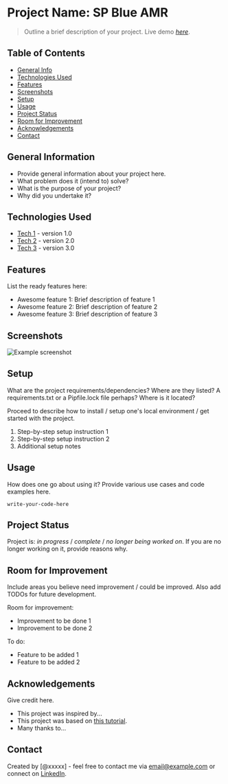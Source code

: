 # Project Name: SP Blue AMR
> Outline a brief description of your project.
> Live demo [_here_](https://www.example.com). <!-- If you have the project hosted somewhere, include the link here. -->

## Table of Contents
* [General Info](#general-information)
* [Technologies Used](#technologies-used)
* [Features](#features)
* [Screenshots](#screenshots)
* [Setup](#setup)
* [Usage](#usage)
* [Project Status](#project-status)
* [Room for Improvement](#room-for-improvement)
* [Acknowledgements](#acknowledgements)
* [Contact](#contact)
<!-- * [License](#license) -->

## General Information
- Provide general information about your project here.
- What problem does it (intend to) solve?
- What is the purpose of your project?
- Why did you undertake it?
<!-- Ensure to replace the placeholder text with relevant project details. -->

## Technologies Used
- [Tech 1](https://link-to-tech1.com) - version 1.0
- [Tech 2](https://link-to-tech2.com) - version 2.0
- [Tech 3](https://link-to-tech3.com) - version 3.0
<!-- Provide links to the official documentation or websites of the listed technologies. -->

## Features
List the ready features here:
- Awesome feature 1: Brief description of feature 1
- Awesome feature 2: Brief description of feature 2
- Awesome feature 3: Brief description of feature 3
<!-- Encourage detailing each feature briefly to provide more insight. -->

## Screenshots
![Example screenshot](./img/screenshot.png)
<!-- Provide instructions on where to place the screenshot images in the project directory. -->

## Setup
What are the project requirements/dependencies? Where are they listed? A requirements.txt or a Pipfile.lock file perhaps? Where is it located?

Proceed to describe how to install / setup one's local environment / get started with the project.
1. Step-by-step setup instruction 1
2. Step-by-step setup instruction 2
3. Additional setup notes

## Usage
How does one go about using it?
Provide various use cases and code examples here.

`write-your-code-here`
<!-- Suggest adding meaningful code examples and usage instructions. -->

## Project Status
Project is: _in progress_ / _complete_ / _no longer being worked on_. If you are no longer working on it, provide reasons why.
<!-- Highlight the importance of updating this section regularly to reflect the current state of the project. -->

## Room for Improvement
Include areas you believe need improvement / could be improved. Also add TODOs for future development.

Room for improvement:
- Improvement to be done 1
- Improvement to be done 2

To do:
- Feature to be added 1
- Feature to be added 2
<!-- Encourage maintaining a clear distinction between "Room for Improvement" and "To Do" lists. -->

## Acknowledgements
Give credit here.
- This project was inspired by...
- This project was based on [this tutorial](https://www.example.com).
- Many thanks to...
<!-- Highlight the importance of giving proper credit and mentioning sources of inspiration. -->

## Contact
Created by [@xxxxx] - feel free to contact me via email@example.com or connect on [LinkedIn](https://www.linkedin.com/in/example).
<!-- Suggest providing multiple ways to contact, such as email, LinkedIn, etc. -->

<!-- Optional -->
<!-- ## License -->
<!-- This project is open source and available under the [... License](). -->
<!-- Encourage usage of the License section if applicable, and provide a brief on choosing the right license. -->

<!-- You don't have to include all sections - just the ones relevant to your project -->
